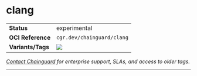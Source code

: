 <!--monopod:start-->
# clang
| | |
| - | - |
| **Status** | experimental |
| **OCI Reference** | `cgr.dev/chainguard/clang` |
| **Variants/Tags** | ![](https://storage.googleapis.com/chainguard-images-build-outputs/summary/clang.svg) |

*[Contact Chainguard](https://www.chainguard.dev/chainguard-images) for enterprise support, SLAs, and access to older tags.*

---
<!--monopod:end-->
